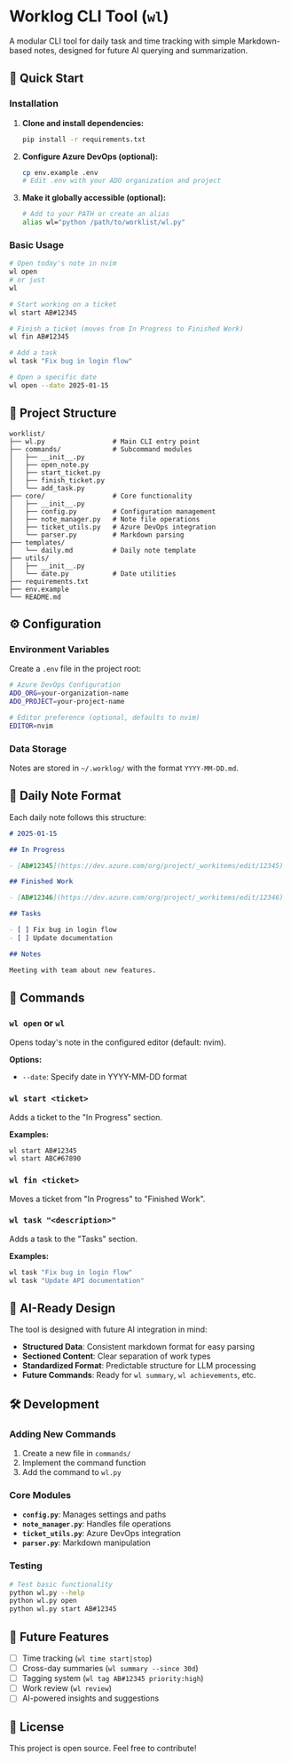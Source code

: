 # Worklog CLI Tool (`wl`)

A modular CLI tool for daily task and time tracking with simple Markdown-based notes, designed for future AI querying and summarization.

## 🚀 Quick Start

### Installation

1. **Clone and install dependencies:**

   ```bash
   pip install -r requirements.txt
   ```

2. **Configure Azure DevOps (optional):**

   ```bash
   cp env.example .env
   # Edit .env with your ADO organization and project
   ```

3. **Make it globally accessible (optional):**
   ```bash
   # Add to your PATH or create an alias
   alias wl="python /path/to/worklist/wl.py"
   ```

### Basic Usage

```bash
# Open today's note in nvim
wl open
# or just
wl

# Start working on a ticket
wl start AB#12345

# Finish a ticket (moves from In Progress to Finished Work)
wl fin AB#12345

# Add a task
wl task "Fix bug in login flow"

# Open a specific date
wl open --date 2025-01-15
```

## 📁 Project Structure

```
worklist/
├── wl.py                 # Main CLI entry point
├── commands/             # Subcommand modules
│   ├── __init__.py
│   ├── open_note.py
│   ├── start_ticket.py
│   ├── finish_ticket.py
│   └── add_task.py
├── core/                 # Core functionality
│   ├── __init__.py
│   ├── config.py         # Configuration management
│   ├── note_manager.py   # Note file operations
│   ├── ticket_utils.py   # Azure DevOps integration
│   └── parser.py         # Markdown parsing
├── templates/
│   └── daily.md          # Daily note template
├── utils/
│   ├── __init__.py
│   └── date.py           # Date utilities
├── requirements.txt
├── env.example
└── README.md
```

## ⚙️ Configuration

### Environment Variables

Create a `.env` file in the project root:

```bash
# Azure DevOps Configuration
ADO_ORG=your-organization-name
ADO_PROJECT=your-project-name

# Editor preference (optional, defaults to nvim)
EDITOR=nvim
```

### Data Storage

Notes are stored in `~/.worklog/` with the format `YYYY-MM-DD.md`.

## 📝 Daily Note Format

Each daily note follows this structure:

```markdown
# 2025-01-15

## In Progress

- [AB#12345](https://dev.azure.com/org/project/_workitems/edit/12345)

## Finished Work

- [AB#12346](https://dev.azure.com/org/project/_workitems/edit/12346)

## Tasks

- [ ] Fix bug in login flow
- [ ] Update documentation

## Notes

Meeting with team about new features.
```

## 🔧 Commands

### `wl open` or `wl`

Opens today's note in the configured editor (default: nvim).

**Options:**

- `--date`: Specify date in YYYY-MM-DD format

### `wl start <ticket>`

Adds a ticket to the "In Progress" section.

**Examples:**

```bash
wl start AB#12345
wl start ABC#67890
```

### `wl fin <ticket>`

Moves a ticket from "In Progress" to "Finished Work".

### `wl task "<description>"`

Adds a task to the "Tasks" section.

**Examples:**

```bash
wl task "Fix bug in login flow"
wl task "Update API documentation"
```

## 🧠 AI-Ready Design

The tool is designed with future AI integration in mind:

- **Structured Data**: Consistent markdown format for easy parsing
- **Sectioned Content**: Clear separation of work types
- **Standardized Format**: Predictable structure for LLM processing
- **Future Commands**: Ready for `wl summary`, `wl achievements`, etc.

## 🛠️ Development

### Adding New Commands

1. Create a new file in `commands/`
2. Implement the command function
3. Add the command to `wl.py`

### Core Modules

- **`config.py`**: Manages settings and paths
- **`note_manager.py`**: Handles file operations
- **`ticket_utils.py`**: Azure DevOps integration
- **`parser.py`**: Markdown manipulation

### Testing

```bash
# Test basic functionality
python wl.py --help
python wl.py open
python wl.py start AB#12345
```

## 🚧 Future Features

- [ ] Time tracking (`wl time start|stop`)
- [ ] Cross-day summaries (`wl summary --since 30d`)
- [ ] Tagging system (`wl tag AB#12345 priority:high`)
- [ ] Work review (`wl review`)
- [ ] AI-powered insights and suggestions

## 📄 License

This project is open source. Feel free to contribute!

```

```
